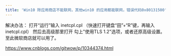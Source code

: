 ```yaml
---
title: 'Win10 除应用商店不能联网，其他win10 的应用都能联网，错误代码0x80131500'
---
```


解决办法：
打开“运行”输入 inetcpl.cpl （快速打开键盘“田”+“R”键，再输入 inetcpl.cpl）
然后去高级那里打开 勾上"使用TLS 1.2"选项，或者还原高级设置。至此微软商店就可以用了。



https://www.cnblogs.com/gitwow/p/10344374.html
